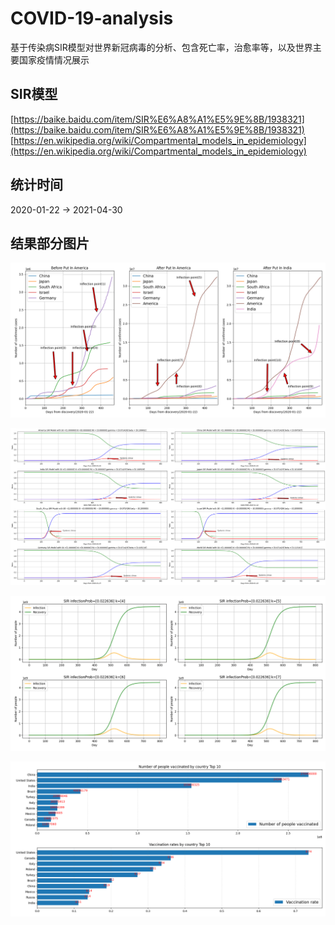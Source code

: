 # COVID-19-analysis

基于传染病SIR模型对世界新冠病毒的分析、包含死亡率，治愈率等，以及世界主要国家疫情情况展示

## SIR模型

[https://baike.baidu.com/item/SIR%E6%A8%A1%E5%9E%8B/1938321](https://baike.baidu.com/item/SIR%E6%A8%A1%E5%9E%8B/1938321)
[https://en.wikipedia.org/wiki/Compartmental_models_in_epidemiology](https://en.wikipedia.org/wiki/Compartmental_models_in_epidemiology)

## 统计时间

2020-01-22 -> 2021-04-30

## 结果部分图片

![image](https://github.com/xhboke/COVID-19-analysis/blob/master/image/3%E5%90%84%E5%9B%BD%E8%B5%B0%E5%8A%BF.png)

![image](https://github.com/xhboke/COVID-19-analysis/blob/master/image/3%E5%90%84%E5%9B%BDSIR%E6%9B%B2%E7%BA%BF.png)

![image](https://github.com/xhboke/COVID-19-analysis/blob/master/image/1%E6%8E%A5%E8%A7%A6%E8%80%85%E6%9B%B2%E7%BA%BF.png)

![image](https://github.com/xhboke/COVID-19-analysis/blob/master/image/2%E7%96%AB%E8%8B%97%E6%8E%A5%E7%A7%8D%E4%BA%BA%E6%95%B0%E5%92%8C%E6%8E%A5%E7%A7%8D%E7%8E%87%E6%8E%92%E8%A1%8C.png)

